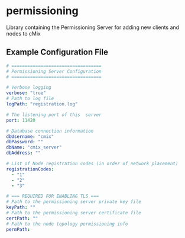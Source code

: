 # permissioning

Library containing the Permissioning Server for adding new clients and nodes to 
cMix

## Example Configuration File

```yaml
# ==================================
# Permissioning Server Configuration
# ==================================

# Verbose logging
verbose: "true"
# Path to log file
logPath: "registration.log"

# The listening port of this  server
port: 11420

# Database connection information
dbUsername: "cmix"
dbPassword: ""
dbName: "cmix_server"
dbAddress: ""

# List of Node registration codes (in order of network placement)
registrationCodes:
  - "1"
  - "2"
  - "3"

# === REQUIRED FOR ENABLING TLS ===
# Path to the permissioning server private key file
keyPath: ""
# Path to the permissioning server certificate file
certPath: ""
# Path to the node topology permissioning info
permPath:
```


